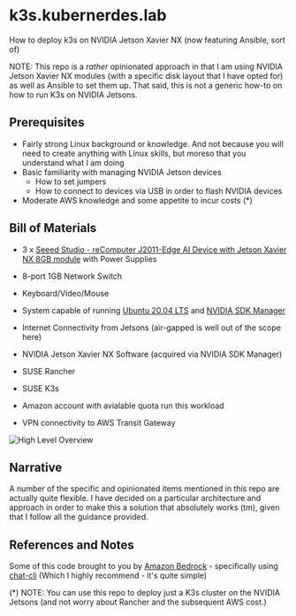# k3s.kubernerdes.lab

How to deploy k3s on NVIDIA Jetson Xavier NX (now featuring Ansible, sort of)

NOTE: This repo is a *rather* opinionated approach in that I am using NVIDIA Jetson Xavier NX modules (with a specific disk layout that I have opted for) as well as Ansible to set them up.  That said, this is not a generic how-to on how to run K3s on NVIDIA Jetsons.


## Prerequisites
* Fairly strong Linux background or knowledge.  And not because you will need to create anything with Linux skills, but moreso that you understand what I am doing
* Basic familiarity with managing NVIDIA Jetson devices
  * How to set jumpers
  * How to connect to devices via USB in order to flash NVIDIA devices
* Moderate AWS knowledge and some appetite to incur costs (*)

## Bill of Materials

* 3 x [Seeed Studio - reComputer J2011-Edge AI Device with Jetson Xavier NX 8GB module](https://www.seeedstudio.com/Jetson-20-1-H1-p-5328.html) with Power Supplies  
* 8-port 1GB Network Switch  
* Keyboard/Video/Mouse  
* System capable of running [Ubuntu 20.04 LTS](https://ubuntu.com/download/desktop) and [NVIDIA SDK Manager](https://developer.nvidia.com/sdk-manager)
* Internet Connectivity from Jetsons (air-gapped is well out of the scope here)

* NVIDIA Jetson Xavier NX Software (acquired via NVIDIA SDK Manager)
* SUSE Rancher 
* SUSE K3s
* Amazon account with avialable quota run this workload
* VPN connectivity to AWS Transit Gateway


![High Level Overview](./Images/High_Level_Overview.drawio.png)

## Narrative
A number of the specific and opinionated items mentioned in this repo are actually quite flexible.  I have decided on a particular architecture and approach in order to make this a solution that absolutely works (tm), given that I follow all the guidance provided.

## References and Notes
Some of this code brought to you by [Amazon Bedrock](https://aws.amazon.com/bedrock/) - specifically using [chat-cli](https://github.com/chat-cli/chat-cli) (Which I highly recommend - it's quite simple)

(*) NOTE:  You can use this repo to deploy just a K3s cluster on the NVIDIA Jetsons (and not worry about Rancher and the subsequent AWS cost.)
